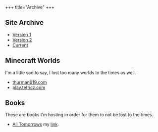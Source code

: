 +++
title="Archive"
+++

## Site Archive

* [Version 1](https://www.tetricz.com/archive/v1/)
* [Version 2](https://www.tetricz.com/archive/v2/)
* [Current](https://www.tetricz.com/)

## Minecraft Worlds

I'm a little sad to say, I lost too many worlds to the times as well.

* [thurman619.com](https://link.us1.storjshare.io/s/junn32rj5yje4ejc2sn3j5yt242q/minecraft-worlds/thurman/thurman_latest.tar.gz?download=1)
* [play.tetricz.com](https://link.us1.storjshare.io/s/junn32rj5yje4ejc2sn3j5yt242q/minecraft-worlds/tetricz/tetricz_latest.tar.gz?download=1)

## Books

These are books I'm hosting in order for them to not be lost to the times.

* [All Tomorrows](https://drive.google.com/file/d/0ByV5-S712cg8Tk1vQWVFZVM5S28/view?resourcekey=0-f0n8tTyFknuKmWvLl6gYFQ) my [link](https://link.us1.storjshare.io/s/jvh6kbc3pdgqzpt5pxls3or55nsq/files/books/alltomorrows.pdf?download=1).

